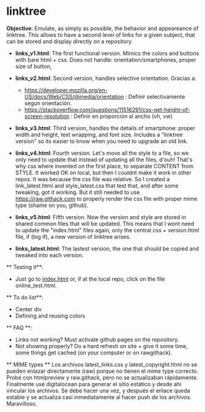 # linktree

**Objective**: Emulate, as simply as possible, the behavior and appeareance of linktree. This allows to have a second level of links for a given subject, that can be stored and display directly on a repository.

* **links_v1.html**: The first functional version. Mimics the colors and buttons with bare html + css. Does not handle: orientation/smartphones, proper size of button,

* **links_v2.html**: Second version, handles selective orientation. Gracias a:
  * https://developer.mozilla.org/en-US/docs/Web/CSS/@media/orientation : Definir selectivamente segun orientación.
  * https://stackoverflow.com/questions/11516291/css-get-height-of-screen-resolution : Definir en proporcion al ancho (vh, vw)

* **links_v3.html**: Third version, handles the details of smartphone: proper width and height, text wrapping, and font size. Includes a "linktree version" so its easier to know when you need to upgrade an old link.

* **links_v4.html**: Fourth version. Let's move all the style to a file, so we only need to update that instead of updating all the files, d'ouh! That's why css where invented on the first place, to separate CONTENT from STYLE. It worked OK on local, but then I couldnt make it work in other repos. It was because the css file was relative. So I created a link_latest.html and style_latest.css that test that, and after some tweaking, got it working. But it still needed to use https://raw.githack.com to properly render the css file with proper mime type (shame on you, github).

* **links_v5.html**: Fifth version. Now the version and style are stored in shared common files that will be updated. This means that I wont need to update the "index.html" files again, only the central css + version.html file, if (big if), a new version of linktree arises. 

* **links_latest.html**: The lastest version, the one that should be copied and tweaked into each version.

** Testing it**:
  * Just go to [index.html](https://carlospzw.github.io/linktree/index.html) or, if at the local repo, click on the file online_test.html.

** To do list**:
* Center div
* Defining and reusing colors

** FAQ **:
* Links not working? Must activate github pages on the repository.
* Not showing properly? Do a hard refresh on site  + give it some time, some things get cached (on your computer or on rawgithack). 

** MIME types ** 
Los archivos latest_links.css y latest_copyright.html no se pueden enlazar directamente (raw) porque no tienen el mime type correcto. Probé con htmlpreview y raw.githack, pero no se actualizaban rápidamente. Finalmente usé digitalocean para generar el sitio estático y desde ahí vincular los archivos. Se debe hacer una vez, y después el enlace queda estable y se actualiza casi inmediatamente al hacer push de los archivos. Maravilloso.
